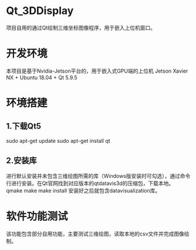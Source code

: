 # Qt_3DDisplay
项目自用的通过Qt绘制三维坐标图像程序，用于嵌入上位机窗口。

# 开发环境
本项目是基于Nvidia-Jetson平台的，用于嵌入式GPU端的上位机
Jetson Xavier NX + Ubuntu 18.04 + Qt 5.9.5

# 环境搭建
## 1.下载Qt5
sudo apt-get update
sudo apt-get install qt

## 2.安装库
进行默认安装并未包含三维绘图所需的库（Windows版安装时可勾选），通过命令行进行安装。在Qt官网找到对应版本的qtdatavis3d的压缩包，下载本地。
qmake
make
make install
安装好之后就包含datavisualization库。

# 软件功能测试
该功能包含部分自用功能，主要测试三维绘图，读取本地的csv文件并完成图像绘制。
